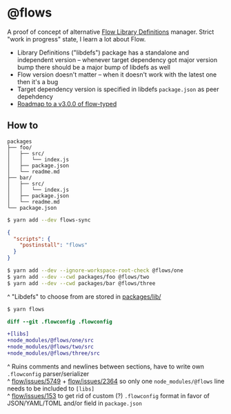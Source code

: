 # @flows

A proof of concept of alternative [Flow Library Definitions](https://flow.org/en/docs/libdefs/) manager. Strict "work in progress" state, I learn a lot about Flow.

* Library Definitions ("libdefs") package has a standalone and independent version – whenever target dependency got major version bump there should be a major bump of libdefs as well
* Flow version doesn't matter – when it doesn't work with the latest one then it's a bug
* Target dependency version is specified in libdefs `package.json` as peer depehdency
* [Roadmap to a v3.0.0 of flow-typed](https://github.com/flowtype/flow-typed/issues/1494)

## How to

```
packages
├── foo/
│   ├── src/
│   │   └── index.js
│   ├── package.json
│   └── readme.md
├── bar/
│   ├── src/
│   │   └── index.js
│   ├── package.json
│   └── readme.md
└── package.json
```

```sh
$ yarn add --dev flows-sync
```

```json
{
  "scripts": {
    "postinstall": "flows"
  }
}
```

```sh
$ yarn add --dev --ignore-workspace-root-check @flows/one
$ yarn add --dev --cwd packages/foo @flows/two
$ yarn add --dev --cwd packages/bar @flows/three
```

^ "Libdefs" to choose from are stored in [packages/lib/](packages/lib)

```sh
$ yarn flows
```

```diff
diff --git .flowconfig .flowconfig

+[libs]
+node_modules/@flows/one/src
+node_modules/@flows/two/src
+node_modules/@flows/three/src
```

^ Ruins comments and newlines between sections, have to write own `.flowconfig` parser/serializer<br/>
^ [flow/issues/5749](https://github.com/facebook/flow/issues/5749) +  [flow/issues/2364](https://github.com/facebook/flow/issues/2364) so only one `node_modules/@flows` line needs to be included to `[libs]`<br/>
^ [flow/issues/153](https://github.com/facebook/flow/issues/153) to get rid of custom (?) `.flowconfig` format in favor of JSON/YAML/TOML and/or field in `package.json`
